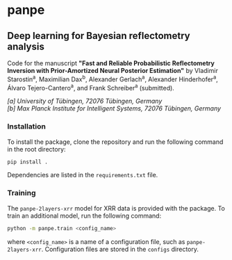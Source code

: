 
# panpe
## Deep learning for Bayesian reflectometry analysis

Code for the manuscript **"Fast and Reliable Probabilistic Reflectometry Inversion with Prior-Amortized Neural Posterior Estimation"** by
Vladimir Starostin<sup>a</sup>,
Maximilian Dax<sup>b</sup>,
Alexander Gerlach<sup>a</sup>, 
Alexander Hinderhofer<sup>a</sup>, 
Álvaro Tejero-Cantero<sup>a</sup>, 
and Frank Schreiber<sup>a</sup> (submitted).


*[a] University of Tübingen, 72076 Tübingen, Germany*  
*[b] Max Planck Institute for Intelligent Systems, 72076 Tübingen, Germany*

### Installation

To install the package, clone the repository and run the following command in the root directory:

```bash
pip install .
```

Dependencies are listed in the `requirements.txt` file.

### Training

The `panpe-2layers-xrr` model for XRR data is provided with the package. 
To train an additional model, run the following command:

```bash
python -m panpe.train <config_name>
```

where `<config_name>` is a name of a configuration file, such as `panpe-2layers-xrr`.
Configuration files are stored in the `configs` directory.

